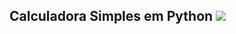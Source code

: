 ## Calculadora Simples em Python <img src="https://cdn.jsdelivr.net/gh/devicons/devicon/icons/python/python-original-wordmark.svg" />
          
